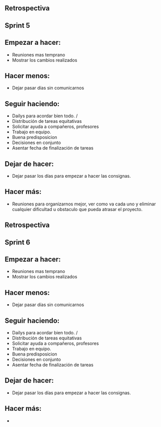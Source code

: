 ## Retrospectiva ##
## Sprint 5 ##

## Empezar a hacer:
- Reuniones mas temprano
- Mostrar los cambios realizados


## Hacer menos:
- Dejar pasar días sin comunicarnos

## Seguir haciendo:
- Dailys para acordar bien todo. / 
- Distribución de tareas equitativas
- Solicitar ayuda a compañeros, profesores
- Trabajo en equipo.
- Buena predisposicion
- Decisiones en conjunto 
- Asentar fecha de finalización de tareas


## Dejar de hacer:
- Dejar pasar los días para empezar a hacer las consignas.

## Hacer más:
- Reuniones para organizarnos mejor, ver como va cada uno y eliminar cualquier dificultad u obstaculo que pueda atrasar el proyecto.






## Retrospectiva ##
## Sprint 6 ##

## Empezar a hacer:
- Reuniones mas temprano
- Mostrar los cambios realizados


## Hacer menos:
- Dejar pasar días sin comunicarnos

## Seguir haciendo:
- Dailys para acordar bien todo. / 
- Distribución de tareas equitativas
- Solicitar ayuda a compañeros, profesores
- Trabajo en equipo.
- Buena predisposicion
- Decisiones en conjunto 
- Asentar fecha de finalización de tareas


## Dejar de hacer:
- Dejar pasar los días para empezar a hacer las consignas.

## Hacer más:
- 
